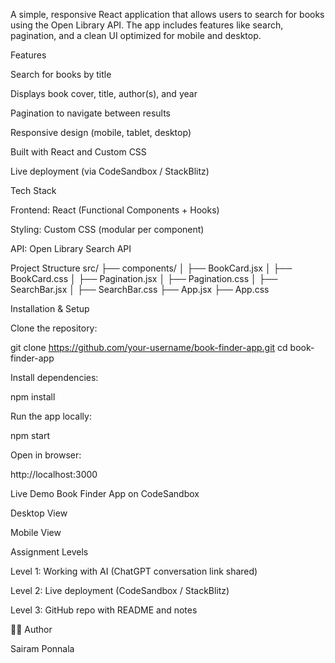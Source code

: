 A simple, responsive React application that allows users to search for books using the Open Library API. The app includes features like search, pagination, and a clean UI optimized for mobile and desktop.

Features

Search for books by title

Displays book cover, title, author(s), and year

Pagination to navigate between results

Responsive design (mobile, tablet, desktop)

Built with React and Custom CSS

Live deployment (via CodeSandbox / StackBlitz)

Tech Stack

Frontend: React (Functional Components + Hooks)

Styling: Custom CSS (modular per component)

API: Open Library Search API

Project Structure src/ ├── components/ │ ├── BookCard.jsx │ ├── BookCard.css │ ├── Pagination.jsx │ ├── Pagination.css │ ├── SearchBar.jsx │ ├── SearchBar.css ├── App.jsx ├── App.css

Installation & Setup

Clone the repository:

git clone https://github.com/your-username/book-finder-app.git cd book-finder-app

Install dependencies:

npm install

Run the app locally:

npm start

Open in browser:

http://localhost:3000

Live Demo Book Finder App on CodeSandbox

Desktop View

Mobile View

Assignment Levels

Level 1: Working with AI (ChatGPT conversation link shared)

Level 2: Live deployment (CodeSandbox / StackBlitz)

Level 3: GitHub repo with README and notes

👨‍💻 Author

Sairam Ponnala
